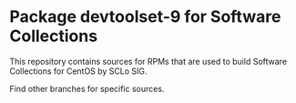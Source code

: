 # Package devtoolset-9 for Software Collections

This repository contains sources for RPMs that are used
to build Software Collections for CentOS by SCLo SIG.

Find other branches for specific sources.
